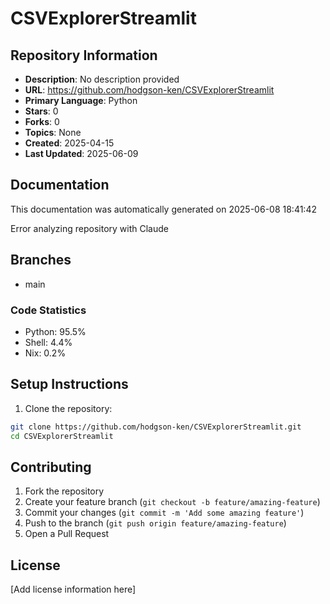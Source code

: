 # CSVExplorerStreamlit

## Repository Information
- **Description**: No description provided
- **URL**: https://github.com/hodgson-ken/CSVExplorerStreamlit
- **Primary Language**: Python
- **Stars**: 0
- **Forks**: 0
- **Topics**: None
- **Created**: 2025-04-15
- **Last Updated**: 2025-06-09

## Documentation
This documentation was automatically generated on 2025-06-08 18:41:42

Error analyzing repository with Claude

## Branches
- main

### Code Statistics
- Python: 95.5%
- Shell: 4.4%
- Nix: 0.2%

## Setup Instructions
1. Clone the repository:
```bash
git clone https://github.com/hodgson-ken/CSVExplorerStreamlit.git
cd CSVExplorerStreamlit
```

## Contributing
1. Fork the repository
2. Create your feature branch (`git checkout -b feature/amazing-feature`)
3. Commit your changes (`git commit -m 'Add some amazing feature'`)
4. Push to the branch (`git push origin feature/amazing-feature`)
5. Open a Pull Request

## License
[Add license information here]
